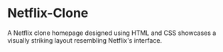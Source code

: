 # Netflix-Clone
A Netflix clone homepage designed using HTML and CSS showcases a visually striking layout resembling Netflix's interface. 
